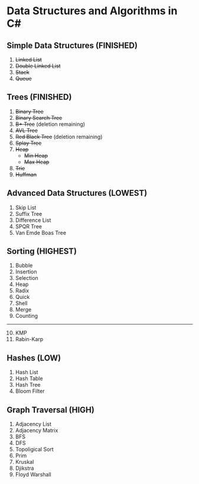 # Data Structures and Algorithms in C#

## Simple Data Structures (FINISHED)
 1. ~~Linked List~~
 2. ~~Double Linked List~~
 3. ~~Stack~~
 4. ~~Queue~~

## Trees (FINISHED)
  1. ~~Binary Tree~~
  2. ~~Binary Search Tree~~
  3. ~~B+ Tree~~ (deletion remaining)
  4. ~~AVL Tree~~
  5. ~~Red Black Tree~~ (deletion remaining)
  6. ~~Splay Tree~~
  7. ~~Heap~~
     * ~~Min Heap~~
     * ~~Max Heap~~
  8. ~~Trie~~
  9. ~~Huffman~~ 
  
## Advanced Data Structures (LOWEST)
  1. Skip List
  2. Suffix Tree
  2. Difference List
  3. SPQR Tree
  4. Van Emde Boas Tree
  
 ## Sorting (HIGHEST)
  1. Bubble
  2. Insertion
  3. Selection
  4. Heap
  5. Radix
  6. Quick
  7. Shell
  8. Merge
  9. Counting
  -----------
  10. KMP
  11. Rabin-Karp
 
 ## Hashes (LOW)
  1. Hash List
  2. Hash Table
  3. Hash Tree
  4. Bloom Filter
  
 ## Graph Traversal (HIGH)
  1. Adjacency List
  2. Adjacency Matrix
  3. BFS
  4. DFS
  5. Topoligical Sort
  5. Prim
  6. Kruskal
  7. Djikstra
  8. Floyd Warshall
